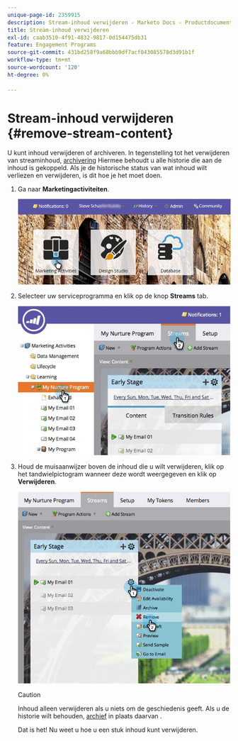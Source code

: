 ```yaml
---
unique-page-id: 2359915
description: Stream-inhoud verwijderen - Marketo Docs - Productdocumentatie
title: Stream-inhoud verwijderen
exl-id: caab3510-4f91-4832-9817-0d154475db31
feature: Engagement Programs
source-git-commit: 431bd258f9a68bbb9df7acf043085578d3d91b1f
workflow-type: tm+mt
source-wordcount: '120'
ht-degree: 0%

---
```


# Stream-inhoud verwijderen {#remove-stream-content}

U kunt inhoud verwijderen of archiveren. In tegenstelling tot het verwijderen van streaminhoud, [archivering](/help/marketo/product-docs/email-marketing/drip-nurturing/using-stream-content/archive-and-unarchive-stream-content.md) Hiermee behoudt u alle historie die aan de inhoud is gekoppeld. Als je de historische status van wat inhoud wilt verliezen en verwijderen, is dit hoe je het moet doen.

1. Ga naar **Marketingactiviteiten**.

   ![](assets/login-marketing-activities-1.png)

1. Selecteer uw serviceprogramma en klik op de knop **Streams** tab.

   ![](assets/cloneasteam-3.jpg)

1. Houd de muisaanwijzer boven de inhoud die u wilt verwijderen, klik op het tandwielpictogram wanneer deze wordt weergegeven en klik op **Verwijderen**.

   ![](assets/image2014-9-15-17-3a38-3a15.png)

   >[!CAUTION]
   >
   >Inhoud alleen verwijderen als u niets om de geschiedenis geeft. Als u de historie wilt behouden, [archief](/help/marketo/product-docs/email-marketing/drip-nurturing/using-stream-content/archive-and-unarchive-stream-content.md) in plaats daarvan .

   Dat is het! Nu weet u hoe u een stuk inhoud kunt verwijderen.
